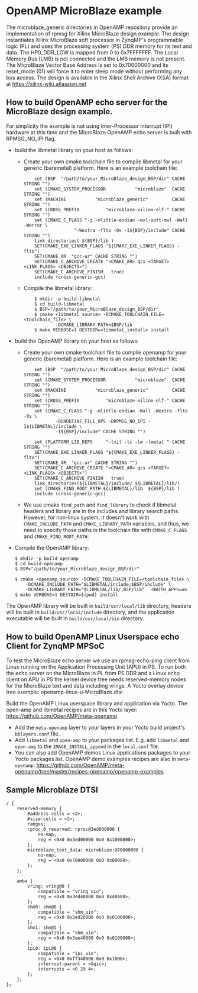 # OpenAMP MicroBlaze example

The microblaze_generic directories in OpenAMP repository provide an
implementation of rpmsg for Xilinx MicroBlaze design
example. The design instantiates Xilinx MicroBlaze soft processor in
ZynqMP's programmable logic (PL) and uses the processing system (PS)
DDR memory for its text and data. The HP0_DDR_LOW is mapped from 0 to
0x7FFFFFFF. The Local Memory Bus (LMB) is not connected and the LMB
memory is not present. The MicroBlaze Vector Base Address is set to
0x70000000 and its reset_mode (01) will force it to enter sleep mode
without performing any bus access. The design is available in the Xilinx
Shell Archive (XSA) format at https://xilinx-wiki.atlassian.net

## How to build OpenAMP echo server for the MicroBlaze design example.
For simplicity the example is not using Inter-Processor Interrupt (IPI)
hardware at this time and the MicroBlaze OpenAMP echo server is built
with RPMSG_NO_IPI flag.

* build the libmetal library on your host as follows:
  * Create your own cmake toolchain file to compile libmetal for your generic
    (baremetal) platform. Here is an example toolchain file:

    ```
        set (BSP  "/path/to/your_MicroBlaze_design_BSP/dir" CACHE STRING "")
        set (CMAKE_SYSTEM_PROCESSOR           "microblaze"  CACHE STRING "")
        set (MACHINE           "microblaze_generic"         CACHE STRING "")
        set (CROSS_PREFIX          "microblaze-xilinx-elf-" CACHE STRING "")
        set (CMAKE_C_FLAGS "-g -mlittle-endian -mxl-soft-mul -Wall -Werror \
                       "-Wextra -flto -Os -I${BSP}/include" CACHE STRING "")
        link_directories( ${BSP}/lib )
        SET(CMAKE_EXE_LINKER_FLAGS "${CMAKE_EXE_LINKER_FLAGS} -flto")
        SET(CMAKE_AR  "gcc-ar" CACHE STRING "")
        SET(CMAKE_C_ARCHIVE_CREATE "<CMAKE_AR> qcs <TARGET> <LINK_FLAGS> <OBJECTS>")
        SET(CMAKE_C_ARCHIVE_FINISH   true)
        include (cross-generic-gcc)
    ```

  * Compile the libmetal library:

    ```
        $ mkdir -p build-libmetal
        $ cd build-libmetal
        $ BSP="/path/to/your_MicroBlaze_design_BSP/dir"
        $ cmake <libmetal_source> -DCMAKE_TOOLCHAIN_FILE=<toolchain_file> \
                -DCMAKE_LIBRARY_PATH=$BSP/lib
        $ make VERBOSE=1 DESTDIR=<libmetal_install> install
    ```

* build the OpenAMP library on your host as follows:
  * Create your own cmake toolchain file to compile openamp for your generic
    (baremetal) platform. Here is an example toolchain file:
    ```
        set (BSP  "/path/to/your_MicroBlaze_design_BSP/dir" CACHE STRING "")
        set (CMAKE_SYSTEM_PROCESSOR           "microblaze"  CACHE STRING "")
        set (MACHINE           "microblaze_generic"         CACHE STRING "")
        set (CROSS_PREFIX          "microblaze-xilinx-elf-" CACHE STRING "")
        set (CMAKE_C_FLAGS "-g -mlittle-endian -Wall -Wextra -flto -Os \
                -DUNDEFINE_FILE_OPS -DRPMSG_NO_IPI -I${LIBMETAL}/include \
                -I${BSP}/include" CACHE STRING "")

        set (PLATFORM_LIB_DEPS     "-lxil -lc -lm -lmetal " CACHE STRING "")
        SET(CMAKE_EXE_LINKER_FLAGS "${CMAKE_EXE_LINKER_FLAGS} -flto")
        SET(CMAKE_AR  "gcc-ar" CACHE STRING "")
        SET(CMAKE_C_ARCHIVE_CREATE "<CMAKE_AR> qcs <TARGET> <LINK_FLAGS> <OBJECTS>")
        SET(CMAKE_C_ARCHIVE_FINISH   true)
        link_directories(${LIBMETAL}/include/ ${LIBMETAL}/lib/)
        set (CMAKE_FIND_ROOT_PATH ${LIBMETAL}/lib  ${BSP}/lib )
        include (cross-generic-gcc)
    ```

  * We use cmake `find_path` and `find_library` to check if libmetal headers
    and library are in the includes and library search paths. However,
    for non-linux system, it doesn't work with `CMAKE_INCLUDE_PATH` and
    `CMAKE_LIBRARY_PATH` variables, and thus, we need to specify those paths
    in the toolchain file with `CMAKE_C_FLAGS` and `CMAKE_FIND_ROOT_PATH`.

* Compile the OpenAMP library:

    ```
    $ mkdir -p build-openamp
    $ cd build-openamp
    $ BSP="/path/to/your_MicroBlaze_design_BSP/dir"

    $ cmake <openamp_source> -DCMAKE_TOOLCHAIN_FILE=<toolchain_file> \
        -DCMAKE_INCLUDE_PATH="$LIBMETAL/include;$BSP/include" \
        -DCMAKE_LIBRARY_PATH="$LIBMETAL/lib/;BSP/lib"  -DWITH_APPS=on
    $ make VERBOSE=1 DESTDIR=$(pwd) install
    ```

The OpenAMP library will be built in `build/usr/local/lib` directory,
headers will be built in `build/usr/local/include` directory, and the
application executable will be built in `build/usr/local/bin` directory.

## How to build OpenAMP Linux Userspace echo Client for ZynqMP MPSoC

To test the MicroBlaze echo server we use an rpmsg-echo-ping client from
Linux running on the Application Processing Unit (APU) in PS. To run both
the echo server on the MicroBlaze in PL from PS DDR and a Linux echo
client on APU in PS the kernel device tree needs reserved-memory nodes
for the MicroBlaze text and data including vrings. A Yocto overlay
device tree example: openamp-linux-u-MicroBlaze.dtsi

Build the OpenAMP Linux userspace library and application via Yocto.
The open-amp and libmetal recipes are in this Yocto layer:
    https://github.com/OpenAMP/meta-openamp

* Add the `meta-openamp` layer to your layers in your Yocto build project's
  `bblayers.conf` file.
* Add `libmetal` and `open-amp` to your packages list. E.g. add `libmetal`
  and `open-amp` to the `IMAGE_INSTALL_append` in the `local.conf` file.
* You can also add OpenAMP demos Linux applications packages to your Yocto
  packages list. OpenAMP demo examples recipes are also in `meta-openamp`:
  https://github.com/OpenAMP/meta-openamp/tree/master/recipes-openamp/openamp-examples

## Sample Microblaze DTSI


	/ {
		reserved-memory {
			#address-cells = <2>;
			#size-cells = <2>;
			ranges;
			rproc_0_reserved: rproc@3ed000000 {
				no-map;
				reg = <0x0 0x3ed00000 0x0 0x1000000>;
			};
			microblaze_text_data: microblaze:@70000000 {
				no-map;
				reg = <0x0 0x70000000 0x0 0x80000>;
			};
		};

		amba {
			vring: vring@0 {
				compatible = "vring_uio";
				reg = <0x0 0x3ed40000 0x0 0x40000>;
			};
			shm0: shm@0 {
				compatible = "shm_uio";
				reg = <0x0 0x3ed20000 0x0 0x0100000>;
			};
			shm1: shm@1 {
				compatible = "shm_uio";
				reg = <0x0 0x3ee40000 0x0 0x0100000>;
			};
			ipi0: ipi@0 {
				compatible = "ipi_uio";
				reg = <0x0 0xff340000 0x0 0x1000>;
				interrupt-parent = <&gic>;
				interrupts = <0 29 4>;
			};
		};
	};

